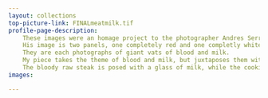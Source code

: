 ```yaml
---
layout: collections
top-picture-link: FINALmeatmilk.tif
profile-page-description:
    These images were an homage project to the photographer Andres Serrano and his piece Milk and Blood. 
    His image is two panels, one completely red and one completly white. 
    They are each photographs of giant vats of blood and milk. 
    My piece takes the theme of blood and milk, but juxtaposes them with food they are not normally associated with. 
    The bloody raw steak is posed with a glass of milk, while the cookies are posed with a glass of wine, or quite possibly, blood. 
images:

---
```

